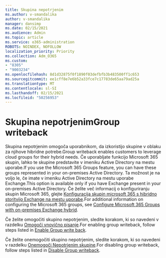 ```yaml
---
title: Skupina nepotrjenim
ms.author: v-smandalika
author: v-smandalika
manager: dansimp
ms.date: 02/15/2021
ms.audience: Admin
ms.topic: article
ms.service: o365-administration
ROBOTS: NOINDEX, NOFOLLOW
localization_priority: Priority
ms.collection: Adm_O365
ms.custom:
- "8305"
- "9003234"
ms.openlocfilehash: 8d1d32875f0f1890f03defbfb3b483500ff1c653
ms.sourcegitcommit: ee1cff8e7e6b52a33fce7c17783de65aa79ad25a
ms.translationtype: MT
ms.contentlocale: sl-SI
ms.lasthandoff: 02/15/2021
ms.locfileid: "50256953"
---
```

# <a name="group-writeback"></a><span data-ttu-id="5009b-102">Skupina nepotrjenim</span><span class="sxs-lookup"><span data-stu-id="5009b-102">Group writeback</span></span>

<span data-ttu-id="5009b-103">Skupina nepotrjenim omogoča uporabnikom, da izkoristijo skupine v oblaku za njihove hibridne potrebe.</span><span class="sxs-lookup"><span data-stu-id="5009b-103">Group writeback enables customers to leverage cloud groups for their hybrid needs.</span></span> <span data-ttu-id="5009b-104">Če uporabljate funkcijo Microsoft 365 skupin, lahko te skupine predstavite v imeniku Active Directory na mestu uporabe.</span><span class="sxs-lookup"><span data-stu-id="5009b-104">If you use the Microsoft 365 Groups feature, you can have these groups represented in your on-premises Active Directory.</span></span> <span data-ttu-id="5009b-105">Ta možnost je na voljo le, če imate v imeniku Active Directory na mestu uporabe Exchange.</span><span class="sxs-lookup"><span data-stu-id="5009b-105">This option is available only if you have Exchange present in your on-premises Active Directory.</span></span> <span data-ttu-id="5009b-106">Če želite več informacij o konfiguriranju skupin Microsoft 365, glejte [Konfiguracija skupin microsoft 365 s hibridno storitvijo Exchange na mestu uporabe](https://docs.microsoft.com/exchange/hybrid-deployment/set-up-microsoft-365-groups#enable-group-writeback-in-azure-ad-connect).</span><span class="sxs-lookup"><span data-stu-id="5009b-106">For additional information on configuring the Microsoft 365 groups, see [Configure Microsoft 365 Groups with on-premises Exchange hybrid](https://docs.microsoft.com/exchange/hybrid-deployment/set-up-microsoft-365-groups#enable-group-writeback-in-azure-ad-connect).</span></span>

<span data-ttu-id="5009b-107">Če želite omogočiti skupino nepotrjenim, sledite korakom, ki so navedeni v razdelku [Omogoči vnovično pisanje](https://docs.microsoft.com/azure/active-directory/hybrid/how-to-connect-group-writeback#enable-group-writeback).</span><span class="sxs-lookup"><span data-stu-id="5009b-107">For enabling group writeback, follow steps listed in [Enable Group write back](https://docs.microsoft.com/azure/active-directory/hybrid/how-to-connect-group-writeback#enable-group-writeback).</span></span> 

<span data-ttu-id="5009b-108">Če želite onemogočiti skupino nepotrjenim, sledite korakom, ki so navedeni v razdelku [Onemogoči Nepotrjenim skupine](https://docs.microsoft.com/azure/active-directory/hybrid/how-to-connect-group-writeback#disabling-group-writeback).</span><span class="sxs-lookup"><span data-stu-id="5009b-108">For disabling group writeback, follow steps listed in [Disable Group writeback](https://docs.microsoft.com/azure/active-directory/hybrid/how-to-connect-group-writeback#disabling-group-writeback).</span></span>